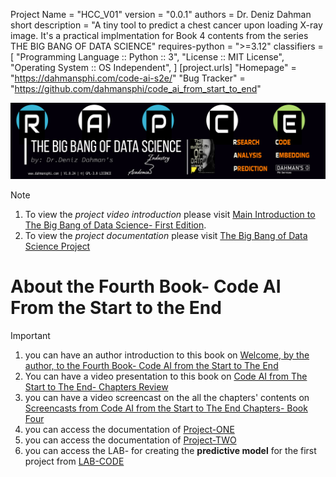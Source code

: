 Project Name = "HCC_V01"
version = "0.0.1"
authors = Dr. Deniz Dahman
short description = "A tiny tool to predict a chest cancer upon loading X-ray image. It's a practical implmentation for Book 4 contents from the series THE BIG BANG OF DATA SCIENCE"
requires-python = ">=3.12"
classifiers = [
    "Programming Language :: Python :: 3",
    "License :: MIT License",
    "Operating System :: OS Independent",
]
[project.urls]
"Homepage" = "https://dahmansphi.com/code-ai-s2e/"
"Bug Tracker" = "https://github.com/dahmansphi/code_ai_from_start_to_end"


![the big bang of data science banner.](/assets/cover_page.jpg)

> [!NOTE]
> 1. To view the *project video introduction* please visit [Main Introduction to The Big Bang of Data Science- First Edition](https://youtu.be/0weCBnNO7tk).
> 2. To view the *project documentation* please visit [The Big Bang of Data Science Project](https://github.com/dahmansphi/big_bang_of_data_science_project)


# About the Fourth Book- Code AI From the Start to the End

> [!IMPORTANT]
> 1. you can have an author introduction to this book on [Welcome, by the author, to the Fourth Book- Code AI from the Start to The End](https://youtu.be/yERHOW5UfvU) 
> 2. You can have a video presentation to this book on [Code AI from The Start to The End- Chapters Review](https://youtu.be/GpPhP7snx3k)
> 3. you can have a video screencast on the all the chapters' contents on [Screencasts from Code AI from the Start to The End Chapters- Book Four](https://youtu.be/bQh26H7UYSo)
> 4. you can access the documentation of [Project-ONE](https://github.com/dahmansphi/code_ai_from_start_to_end/blob/main/hcc_v01/README.md)
> 5. you can access the documentation of [Project-TWO](https://github.com/dahmansphi/code_ai_from_start_to_end/blob/main/fsp_v01/README.md)
> 6. you can access the LAB- for creating the __predictive model__ for the first project from [LAB-CODE](https://github.com/dahmansphi/code_ai_from_start_to_end/blob/main/hcc_v01/hcc_v01/model/healthcareProj.ipynb)
